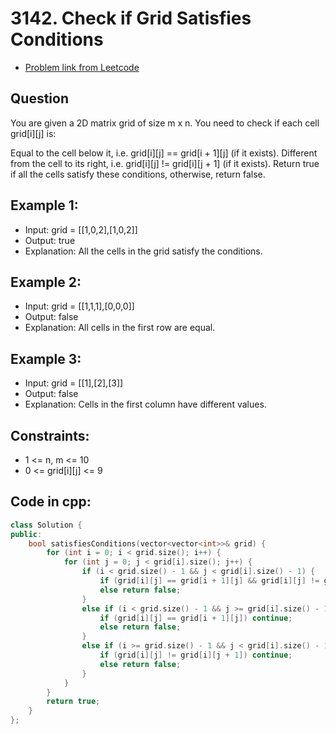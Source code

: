 # 3142. Check if Grid Satisfies Conditions
- [Problem link from Leetcode](https://leetcode.com/problems/check-if-grid-satisfies-conditions/description/)
## Question
You are given a 2D matrix grid of size m x n. You need to check if each cell grid[i][j] is:

Equal to the cell below it, i.e. grid[i][j] == grid[i + 1][j] (if it exists).
Different from the cell to its right, i.e. grid[i][j] != grid[i][j + 1] (if it exists).
Return true if all the cells satisfy these conditions, otherwise, return false.
## Example 1:
- Input: grid = [[1,0,2],[1,0,2]]
- Output: true
- Explanation: All the cells in the grid satisfy the conditions.
## Example 2:
- Input: grid = [[1,1,1],[0,0,0]]
- Output: false
- Explanation: All cells in the first row are equal.
## Example 3:
- Input: grid = [[1],[2],[3]]
- Output: false
- Explanation: Cells in the first column have different values.
## Constraints:
- 1 <= n, m <= 10
- 0 <= grid[i][j] <= 9
## Code in cpp:
```cpp
class Solution {
public:
    bool satisfiesConditions(vector<vector<int>>& grid) {
        for (int i = 0; i < grid.size(); i++) {
            for (int j = 0; j < grid[i].size(); j++) {
                if (i < grid.size() - 1 && j < grid[i].size() - 1) {
                    if (grid[i][j] == grid[i + 1][j] && grid[i][j] != grid[i][j + 1]) continue;
                    else return false;
                }
                else if (i < grid.size() - 1 && j >= grid[i].size() - 1) {
                    if (grid[i][j] == grid[i + 1][j]) continue;
                    else return false;
                }
                else if (i >= grid.size() - 1 && j < grid[i].size() - 1) {
                    if (grid[i][j] != grid[i][j + 1]) continue;
                    else return false;
                }
            }
        }
        return true;
    }
};
```
